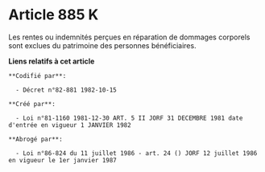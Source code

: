 # Article 885 K

Les rentes ou indemnités perçues en réparation de dommages corporels sont exclues du patrimoine des personnes bénéficiaires.

**Liens relatifs à cet article**

	**Codifié par**:

	  - Décret n°82-881 1982-10-15

	**Créé par**:

	  - Loi n°81-1160 1981-12-30 ART. 5 II JORF 31 DECEMBRE 1981 date d'entrée en vigueur 1 JANVIER 1982

	**Abrogé par**:

	  - Loi n°86-824 du 11 juillet 1986 - art. 24 () JORF 12 juillet 1986 en vigueur le 1er janvier 1987
